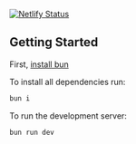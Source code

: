[![Netlify Status](https://api.netlify.com/api/v1/badges/275a5ae5-7846-431f-a472-c0d1e48f5cb1/deploy-status)](https://app.netlify.com/sites/monchou/deploys)

## Getting Started

First, [install bun](https://bun.sh/)

To install all dependencies run:

```bash
bun i
```

To run the development server:

```bash
bun run dev
```
